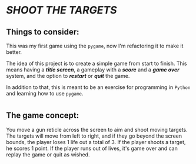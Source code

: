 # *SHOOT THE TARGETS*

## Things to consider:

This was my first game using the `pygame`, now I'm refactoring it to make it better.

The idea of this project is to create a simple game from start
to finish. This means having a ***title screen***, a gameplay with a ***score*** and a ***game over*** system, and the option to ***restart*** or ***quit*** the game. 

In addition to that, this is meant to be an exercise for programming in `Python` and learning how to use `pygame`.  

#

## The game concept:
You move a gun reticle across the screen to aim and shoot moving targets. The targets will move from left to right, and if they go beyond the screen bounds, the player loses 1 life out a total of 3.
If the player shoots a target, he scores 1 point. If the player runs out of lives, it's game over and can replay the game or quit as wished.
